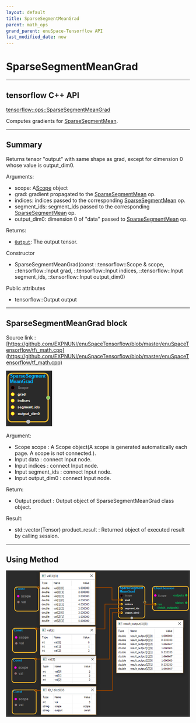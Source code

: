 ```yaml
--- 
layout: default 
title: SparseSegmentMeanGrad 
parent: math_ops 
grand_parent: enuSpace-Tensorflow API 
last_modified_date: now 
--- 
```


# SparseSegmentMeanGrad

---

## tensorflow C++ API

[tensorflow::ops::SparseSegmentMeanGrad](https://www.tensorflow.org/api_docs/cc/class/tensorflow/ops/sparse-segment-mean-grad)

Computes gradients for [SparseSegmentMean](https://www.tensorflow.org/api_docs/cc/class/tensorflow/ops/sparse-segment-mean.html#classtensorflow_1_1ops_1_1_sparse_segment_mean).

---

## Summary

Returns tensor "output" with same shape as grad, except for dimension 0 whose value is output\_dim0.

Arguments:

* scope: A[Scope](https://www.tensorflow.org/api_docs/cc/class/tensorflow/scope.html#classtensorflow_1_1_scope) object
* grad: gradient propagated to the [SparseSegmentMean](https://www.tensorflow.org/api_docs/cc/class/tensorflow/ops/sparse-segment-mean.html#classtensorflow_1_1ops_1_1_sparse_segment_mean) op.
* indices: indices passed to the corresponding [SparseSegmentMean](https://www.tensorflow.org/api_docs/cc/class/tensorflow/ops/sparse-segment-mean.html#classtensorflow_1_1ops_1_1_sparse_segment_mean) op.
* segment\_ids: segment\_ids passed to the corresponding [SparseSegmentMean](https://www.tensorflow.org/api_docs/cc/class/tensorflow/ops/sparse-segment-mean.html#classtensorflow_1_1ops_1_1_sparse_segment_mean) op.
* output\_dim0: dimension 0 of "data" passed to [SparseSegmentMean](https://www.tensorflow.org/api_docs/cc/class/tensorflow/ops/sparse-segment-mean.html#classtensorflow_1_1ops_1_1_sparse_segment_mean) op.

Returns:

* [`Output`](https://www.tensorflow.org/api_docs/cc/class/tensorflow/output.html#classtensorflow_1_1_output): The output tensor.

Constructor

* SparseSegmentMeanGrad\(const ::tensorflow::Scope & scope, ::tensorflow::Input grad, ::tensorflow::Input indices, ::tensorflow::Input segment\_ids, ::tensorflow::Input output\_dim0\) 

Public attributes

* tensorflow::Output output 

---

## SparseSegmentMeanGrad block

Source link : [https://github.com/EXPNUNI/enuSpaceTensorflow/blob/master/enuSpaceTensorflow/tf\_math.cpp](https://github.com/EXPNUNI/enuSpaceTensorflow/blob/master/enuSpaceTensorflow/tf_math.cpp)

![](./assets/math_SparseSegmentMeanGrad_Symbol.png)

Argument:

* Scope scope : A Scope object\(A scope is generated automatically each page. A scope is not connected.\).
* Input data : connect  Input node.
* Input indices : connect  Input node.
* Input segment\_ids : connect Input node.
* Input output\_dim0 : connect Input node.

Return:

* Output product : Output object of SparseSegmentMeanGrad class object. 

Result:

* std::vector\(Tensor\) product\_result : Returned object of executed result by calling session.

---

## Using Method

![](./assets/math_SparseSegmentMeanGrad_Method.png)

